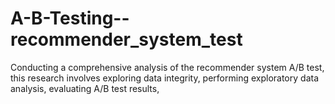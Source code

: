 # A-B-Testing--recommender_system_test
Conducting a comprehensive analysis of the recommender system A/B test, this research involves exploring data integrity, performing exploratory data analysis, evaluating A/B test results,
